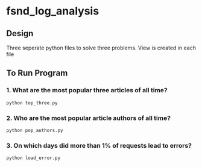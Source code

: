 # fsnd_log_analysis

## Design

Three seperate python files to solve three problems. View is created in each file 

## To Run Program

### 1. What are the most popular three articles of all time?
```
python top_three.py
```

### 2. Who are the most popular article authors of all time?
```
python pop_authors.py
```

### 3. On which days did more than 1% of requests lead to errors? 
```
python load_error.py
```
